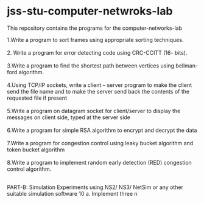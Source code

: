 # jss-stu-computer-netwroks-lab
This repository contains the programs for the computer-networks-lab


1.Write a program to sort frames using appropriate sorting techniques.<br><br>
2. Write a program for error detecting code using CRC-CCITT (16- bits).<br><br>
3.Write a program to find the shortest path between vertices using 
bellman-ford algorithm.<br><br>
4.Using TCP/IP sockets, write a client – server program to make the 
client send the file name and to make the server send back the contents 
of the requested file if present<br><br>
5.Write a program on datagram socket for client/server to display the 
messages on client side, typed at the server side<br><br>
6.Write a program for simple RSA algorithm to encrypt and decrypt the 
data<br><br>
7.Write a program for congestion control using leaky bucket algorithm 
and token bucket algorithm<br><br>
8.Write a program to implement random early detection (RED) 
congestion control algorithm.<br><br>

<h>PART-B: Simulation Experiments using NS2/ NS3/ NetSim or any other 
suitable simulation software<h>
10 a. Implement three n
